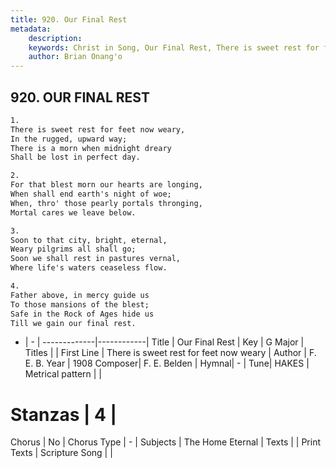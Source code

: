 ```yaml
---
title: 920. Our Final Rest
metadata:
    description: 
    keywords: Christ in Song, Our Final Rest, There is sweet rest for feet now weary, 
    author: Brian Onang'o
---
```



## 920. OUR FINAL REST

```txt
1.
There is sweet rest for feet now weary,
In the rugged, upward way;
There is a morn when midnight dreary
Shall be lost in perfect day.

2.
For that blest morn our hearts are longing,
When shall end earth's night of woe;
When, thro' those pearly portals thronging,
Mortal cares we leave below.

3.
Soon to that city, bright, eternal,
Weary pilgrims all shall go;
Soon we shall rest in pastures vernal,
Where life's waters ceaseless flow.

4.
Father above, in mercy guide us
To those mansions of the blest;
Safe in the Rock of Ages hide us
Till we gain our final rest.

```

- |   -  |
-------------|------------|
Title | Our Final Rest |
Key | G Major |
Titles |  |
First Line | There is sweet rest for feet now weary |
Author | F. E. B.
Year | 1908
Composer| F. E. Belden |
Hymnal|  - |
Tune| HAKES |
Metrical pattern | |
# Stanzas | 4 |
Chorus | No |
Chorus Type | - |
Subjects | The Home Eternal |
Texts |  |
Print Texts | 
Scripture Song |  |
  

